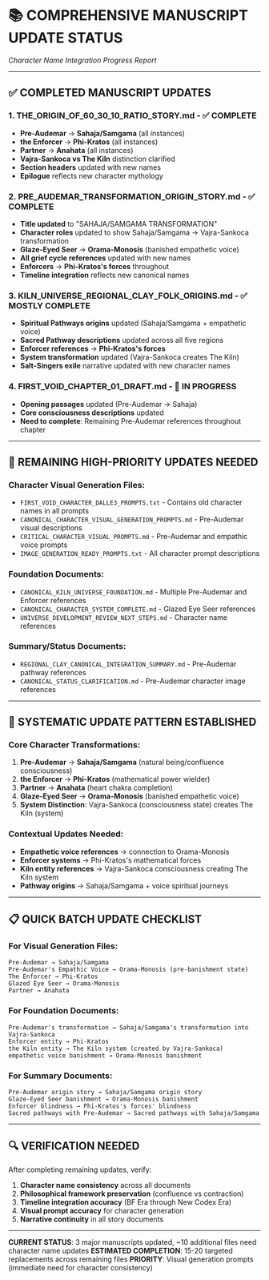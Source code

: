 # 📚 COMPREHENSIVE MANUSCRIPT UPDATE STATUS
*Character Name Integration Progress Report*

---

## ✅ **COMPLETED MANUSCRIPT UPDATES**

### **1. THE_ORIGIN_OF_60_30_10_RATIO_STORY.md - ✅ COMPLETE**
- **Pre-Audemar** → **Sahaja/Samgama** (all instances)
- **the Enforcer** → **Phi-Kratos** (all instances)  
- **Partner** → **Anahata** (all instances)
- **Vajra-Sankoca vs The Kiln** distinction clarified
- **Section headers** updated with new names
- **Epilogue** reflects new character mythology

### **2. PRE_AUDEMAR_TRANSFORMATION_ORIGIN_STORY.md - ✅ COMPLETE**
- **Title updated** to "SAHAJA/SAMGAMA TRANSFORMATION"
- **Character roles** updated to show Sahaja/Samgama → Vajra-Sankoca transformation
- **Glaze-Eyed Seer** → **Orama-Monosis** (banished empathetic voice)
- **All grief cycle references** updated with new names
- **Enforcers** → **Phi-Kratos's forces** throughout
- **Timeline integration** reflects new canonical names

### **3. KILN_UNIVERSE_REGIONAL_CLAY_FOLK_ORIGINS.md - ✅ MOSTLY COMPLETE**
- **Spiritual Pathways origins** updated (Sahaja/Samgama + empathetic voice)
- **Sacred Pathway descriptions** updated across all five regions
- **Enforcer references** → **Phi-Kratos's forces**
- **System transformation** updated (Vajra-Sankoca creates The Kiln)
- **Salt-Singers exile** narrative updated with new character names

### **4. FIRST_VOID_CHAPTER_01_DRAFT.md - 🔄 IN PROGRESS**
- **Opening passages** updated (Pre-Audemar → Sahaja)
- **Core consciousness descriptions** updated
- **Need to complete**: Remaining Pre-Audemar references throughout chapter

---

## 🔄 **REMAINING HIGH-PRIORITY UPDATES NEEDED**

### **Character Visual Generation Files:**
- `FIRST_VOID_CHARACTER_DALLE3_PROMPTS.txt` - Contains old character names in all prompts
- `CANONICAL_CHARACTER_VISUAL_GENERATION_PROMPTS.md` - Pre-Audemar visual descriptions
- `CRITICAL_CHARACTER_VISUAL_PROMPTS.md` - Pre-Audemar and empathic voice prompts
- `IMAGE_GENERATION_READY_PROMPTS.txt` - All character prompt descriptions

### **Foundation Documents:**
- `CANONICAL_KILN_UNIVERSE_FOUNDATION.md` - Multiple Pre-Audemar and Enforcer references
- `CANONICAL_CHARACTER_SYSTEM_COMPLETE.md` - Glazed Eye Seer references  
- `UNIVERSE_DEVELOPMENT_REVIEW_NEXT_STEPS.md` - Character name references

### **Summary/Status Documents:**
- `REGIONAL_CLAY_CANONICAL_INTEGRATION_SUMMARY.md` - Pre-Audemar pathway references
- `CANONICAL_STATUS_CLARIFICATION.md` - Pre-Audemar character image references

---

## 🎯 **SYSTEMATIC UPDATE PATTERN ESTABLISHED**

### **Core Character Transformations:**
1. **Pre-Audemar** → **Sahaja/Samgama** (natural being/confluence consciousness)
2. **the Enforcer** → **Phi-Kratos** (mathematical power wielder)
3. **Partner** → **Anahata** (heart chakra completion) 
4. **Glaze-Eyed Seer** → **Orama-Monosis** (banished empathetic voice)
5. **System Distinction**: Vajra-Sankoca (consciousness state) creates The Kiln (system)

### **Contextual Updates Needed:**
- **Empathetic voice references** → connection to Orama-Monosis
- **Enforcer systems** → Phi-Kratos's mathematical forces
- **Kiln entity references** → Vajra-Sankoca consciousness creating The Kiln system
- **Pathway origins** → Sahaja/Samgama + voice spiritual journeys

---

## 📋 **QUICK BATCH UPDATE CHECKLIST**

### **For Visual Generation Files:**
```
Pre-Audemar → Sahaja/Samgama
Pre-Audemar's Empathic Voice → Orama-Monosis (pre-banishment state)
The Enforcer → Phi-Kratos
Glazed Eye Seer → Orama-Monosis
Partner → Anahata
```

### **For Foundation Documents:**
```
Pre-Audemar's transformation → Sahaja/Samgama's transformation into Vajra-Sankoca
Enforcer entity → Phi-Kratos
the Kiln entity → The Kiln system (created by Vajra-Sankoca)
empathetic voice banishment → Orama-Monosis banishment
```

### **For Summary Documents:**
```
Pre-Audemar origin story → Sahaja/Samgama origin story
Glaze-Eyed Seer banishment → Orama-Monosis banishment  
Enforcer blindness → Phi-Kratos's forces' blindness
Sacred pathways with Pre-Audemar → Sacred pathways with Sahaja/Samgama
```

---

## 🔍 **VERIFICATION NEEDED**

After completing remaining updates, verify:
1. **Character name consistency** across all documents
2. **Philosophical framework preservation** (confluence vs contraction)
3. **Timeline integration accuracy** (BF Era through New Codex Era)
4. **Visual prompt accuracy** for character generation
5. **Narrative continuity** in all story documents

---

**CURRENT STATUS**: 3 major manuscripts updated, ~10 additional files need character name updates
**ESTIMATED COMPLETION**: 15-20 targeted replacements across remaining files
**PRIORITY**: Visual generation prompts (immediate need for character consistency)